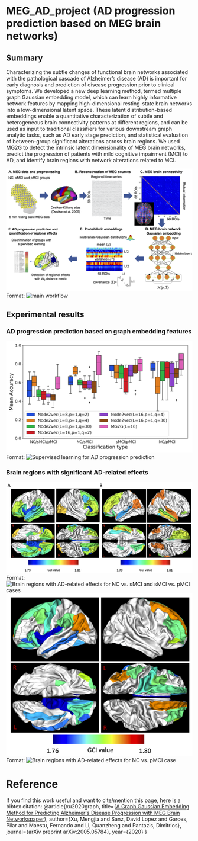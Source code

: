 # MEG_AD_project (AD progression prediction based on MEG brain networks)
## Summary
Characterizing the subtle changes of functional
brain networks associated with the pathological cascade of
Alzheimer’s disease (AD) is important for early diagnosis and
prediction of disease progression prior to clinical symptoms. We
developed a new deep learning method, termed multiple graph
Gaussian embedding model, which can learn highly
informative network features by mapping high-dimensional
resting-state brain networks into a low-dimensional latent space.
These latent distribution-based embeddings enable a quantitative
characterization of subtle and heterogeneous brain connectivity
patterns at different regions, and can be used as input to
traditional classifiers for various downstream graph analytic
tasks, such as AD early stage prediction, and statistical evaluation
of between-group significant alterations across brain regions. We
used MG2G to detect the intrinsic latent dimensionality of MEG
brain networks, predict the progression of patients with mild
cognitive impairment (MCI) to AD, and identify brain regions
with network alterations related to MCI.

![main workflow](Fig1.png)
Format: ![main workflow](https://github.com/GraceXu182/BrainNetEmb/Fig1.png)

## Experimental results
### AD progression prediction based on graph embedding features
![Supervised learning for AD progression prediction](Fig3.png)
Format: ![Supervised learning for AD progression prediction](https://github.com/GraceXu182/BrainNetEmb/Fig3.png)

### Brain regions with significant AD-related effects
![Brain regions with AD-related effects for NC vs. sMCI and sMCI vs. pMCI cases](Fig4.png)
Format: ![Brain regions with AD-related effects for NC vs. sMCI and sMCI vs. pMCI cases](https://github.com/GraceXu182/BrainNetEmb/Fig4.png)
![Brain regions with AD-related effects for NC vs. pMCI comparison](Suppl.Fig1.png)
Format: ![Brain regions with AD-related effects for NC vs. pMCI case](https://github.com/GraceXu182/BrainNetEmb/Suppl.Fig1.png)   
      

# Reference
If you find this work useful and want to cite/mention this page, here is a bibtex citation:
@article{xu2020graph,
  title={[A Graph Gaussian Embedding Method for Predicting Alzheimer's Disease Progression with MEG Brain Networkspaper](https://arxiv.org/abs/2005.05784)},
  author={Xu, Mengjia and Sanz, David Lopez and Garces, Pilar and Maestu, Fernando and Li, Quanzheng and Pantazis, Dimitrios},
  journal={arXiv preprint arXiv:2005.05784},
  year={2020}
}
